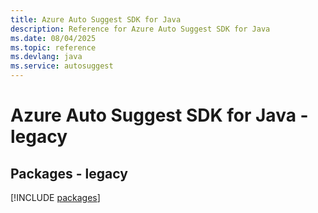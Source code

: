 ```yaml
---
title: Azure Auto Suggest SDK for Java
description: Reference for Azure Auto Suggest SDK for Java
ms.date: 08/04/2025
ms.topic: reference
ms.devlang: java
ms.service: autosuggest
---
```

# Azure Auto Suggest SDK for Java - legacy
## Packages - legacy
[!INCLUDE [packages](auto-suggest-index.md)]